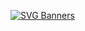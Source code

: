 [![SVG Banners](https://svg-banners.vercel.app/api?type=typeWriter&text1=Hi!%20I'm%20Tyler!%20👨‍💻&width=800&height=100)](https://github.com/Akshay090/svg-banners)

<!--
**tyleeer/tyleeer** is a ✨ _special_ ✨ repository because its `README.md` (this file) appears on your GitHub profile.

Here are some ideas to get you started:

- 🔭 I’m currently working on ...
- 🌱 I’m currently learning ...
- 👯 I’m looking to collaborate on ...
- 🤔 I’m looking for help with ...
- 💬 Ask me about ...
- 📫 How to reach me: ...
- 😄 Pronouns: ...
- ⚡ Fun fact: ...
-->
